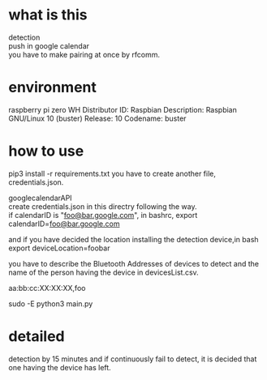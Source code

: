 # what is this  
detection  
push in google calendar  
you have to make pairing at once by rfcomm.
# environment  
raspberry pi zero WH
Distributor ID: Raspbian
Description:    Raspbian GNU/Linux 10 (buster)
Release:        10
Codename:       buster

# how to use  
pip3 install -r requirements.txt
you have to create another file, credentials.json.  

googlecalendarAPI  
create credentials.json in this directry following the way.  
if calendarID  is "foo@bar.google.com", in bashrc,
export calendarID=foo@bar.google.com  

and if you have decided the location installing the detection device,in bash
export deviceLocation=foobar  

you have to describe the Bluetooth Addresses of devices to detect and the name of the person having the device in devicesList.csv.

aa:bb:cc:XX:XX:XX,foo

sudo -E python3 main.py

# detailed  
detection by 15 minutes and if continuously fail to detect, it is decided that one having the device has left.
